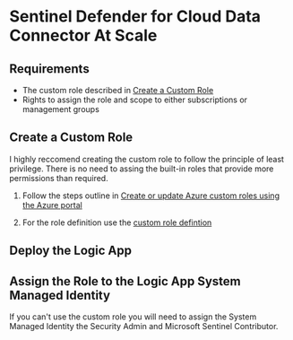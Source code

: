 
# Sentinel Defender for Cloud Data Connector At Scale

## Requirements

- The custom role described in [Create a Custom Role](##create-a-custom-role)
- Rights to assign the role and scope to either subscriptions or management groups

## Create a Custom Role
I highly reccomend creating the custom role to follow the principle of least privilege. 
There is no need to assing the built-in roles that provide more permissions than required. 

1. Follow the steps outline in [Create or update Azure custom roles using the Azure portal](https://learn.microsoft.com/en-us/azure/role-based-access-control/custom-roles-portal#start-from-scratch)

2. For the role definition use the [custom role defintion](https://github.com/seanstark/sentinel-tools/blob/main/enable-sentinel-mdfc-sub-con/custom-role.json)

## Deploy the Logic App


## Assign the Role to the Logic App System Managed Identity
If you can't use the custom role you will need to assign the System Managed Identity the Security Admin and Microsoft Sentinel Contributor. 

